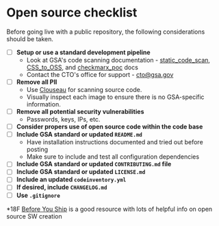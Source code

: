 # Open source checklist
Before going live with a public repository, the following considerations should be taken. 

- [ ] **Setup or use a standard development pipeline**
  - Look at GSA's code scanning documentation - [static_code_scan](https://github.com/GSA/open-source-policy/blob/master/static_code_scan.md), [CSS_to_OSS](https://github.com/GSA/open-source-policy/blob/master/CSS_to_OSS.md), and [checkmarx_poc](https://github.com/GSA/open-source-policy/blob/master/checkmarx_poc.md) docs
  - Contact the CTO's office for support - cto@gsa.gov
- [ ] **Remove all PII**
  - Use [Clouseau](https://github.com/virtix/clouseau) for scanning source code.
  - Visually inspect each image to ensure there is no GSA-specific information.
- [ ] **Remove all potential security vulnerabilities**
  - Passwords, keys, IPs, etc.
- [ ] **Consider propers use of open source code within the code base**
- [ ] **Include GSA standard or updated `README.md`**
  - Have installation instructions documented and tried out before posting
  - Make sure to include and test all configuration dependencies
- [ ] **Include GSA standard or updated `CONTRIBUTING.md` file**
- [ ] **Include GSA standard or updated `LICENSE.md`**
- [ ] **Include an updated `codeinventory.yml`**
- [ ] **If desired, include `CHANGELOG.md`**
- [ ] **Use `.gitignore`**

*18F [Before You Ship](https://before-you-ship.18f.gov/) is a good resource with lots of helpful info on open source SW creation